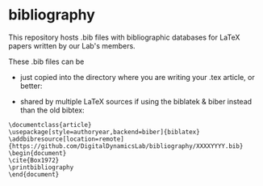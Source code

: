# bibliography

This repository hosts .bib files with bibliographic databases for LaTeX papers written by our Lab's members. 

These .bib files can be 

* just copied into the directory where you are writing your .tex article, or better:

* shared by multiple LaTeX sources if using the biblatek & biber instead than the old bibtex: 

```
\documentclass{article}
\usepackage[style=authoryear,backend=biber]{biblatex}
\addbibresource[location=remote]{https://github.com/DigitalDynamicsLab/bibliography/XXXXYYYY.bib}
\begin{document}
\cite{Box1972}
\printbibliography
\end{document}
```
